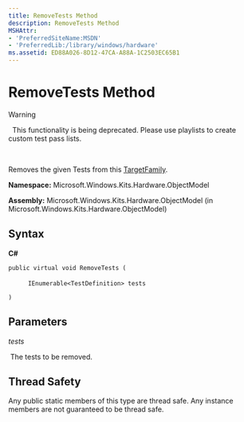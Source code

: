 ```yaml
---
title: RemoveTests Method
description: RemoveTests Method
MSHAttr:
- 'PreferredSiteName:MSDN'
- 'PreferredLib:/library/windows/hardware'
ms.assetid: ED88A026-8D12-47CA-A88A-1C2503EC65B1
---
```


# RemoveTests Method


>[!WARNING]
>  This functionality is being deprecated. Please use playlists to create custom test pass lists.

 

Removes the given Tests from this [TargetFamily](targetfamily-class.md).

**Namespace:** Microsoft.Windows.Kits.Hardware.ObjectModel

**Assembly:** Microsoft.Windows.Kits.Hardware.ObjectModel (in Microsoft.Windows.Kits.Hardware.ObjectModel)

## <span id="Syntax"></span><span id="syntax"></span><span id="SYNTAX"></span>Syntax


**C#**

`public virtual void RemoveTests (`

          `IEnumerable<TestDefinition> tests`

`)`

## <span id="Parameters"></span><span id="parameters"></span><span id="PARAMETERS"></span>Parameters


*tests*

 The tests to be removed.

## <span id="Thread_Safety"></span><span id="thread_safety"></span><span id="THREAD_SAFETY"></span>Thread Safety


Any public static members of this type are thread safe. Any instance members are not guaranteed to be thread safe.

 

 







